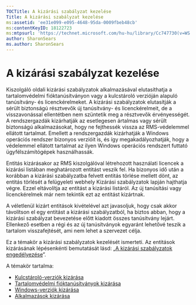 ```yaml
---
TOCTitle: A kizárási szabályzat kezelése
Title: A kizárási szabályzat kezelése
ms:assetid: 'ee31e099-e095-4648-95da-0009fbeb48cb'
ms:contentKeyID: 18122723
ms:mtpsurl: 'https://technet.microsoft.com/hu-hu/library/Cc747730(v=WS.10)'
author: SharonSears
ms.author: SharonSears
---
```


A kizárási szabályzat kezelése
==============================

Kiszolgáló oldali kizárási szabályzatok alkalmazásával elutasíthatja a tartalomvédelmi fióktanúsítványon vagy a kulcstároló verzióján alapuló tanúsítvány- és licenckérelmeket. A kizárási szabályzatok elutasítják a sérült biztonságú résztvevők új tanúsítvány- és licenckérelmeit, de a visszavonással ellentétben nem szüntetik meg a résztvevők érvényességét. A rendszergazdák kizárhatják az esetlegesen ártalmas vagy sérült biztonságú alkalmazásokat, hogy ne fejthessék vissza az RMS-védelemmel ellátott tartalmat. Emellett a rendszergazdák kizárhatják a Windows operációs rendszer bizonyos verzióit is, és így megakadályozhatják, hogy a védelemmel ellátott tartalmat az ilyen Windows operációs rendszert futtató ügyfélszámítógépek használhassák.

Entitás kizárásakor az RMS kiszolgálóval létrehozott használati licencek a kizárási listában meghatározott entitást veszik fel. Ha bizonyos idő után a korábban a kizárási szabályzatba felvett entitás törlése mellett dönt, az entitás törlését a felügyeleti webhely Kizárási szabályzatok lapján hajthatja végre. Ezzel eltávolítja az entitást a kizárási listáról. Az új tanúsítási vagy licenckérelmek már nem tekintik ezt az entitást kizártnak.

A véletlenül kizárt entitások kivételével azt javasoljuk, hogy csak akkor távolítson el egy entitást a kizárási szabályzatból, ha biztos abban, hogy a kizárási szabályzat bevezetése előtt kiadott összes tanúsítvány lejárt. Ellenkező esetben a régi és az új tanúsítványok egyaránt lehetővé teszik a tartalom visszafejtését, ami nem lehet a szervezet célja.

Ez a témakör a kizárási szabályzatok kezelését ismerteti. Az entitások kizárásának lépésenkénti bemutatását lásd: „[A kizárási szabályzatok engedélyezése](https://technet.microsoft.com/bbb1ce50-bc11-41cf-b75b-a6756141908f)”.

A témakör tartalma:

-   [Kulcstároló-verziók kizárása](https://technet.microsoft.com/e287f026-aab2-43ab-93bc-48087da82f36)
-   [Tartalomvédelmi fióktanúsítványok kizárása](https://technet.microsoft.com/cba5e901-942c-4d06-9865-e6c4648c95e6)
-   [Windows-verziók kizárása](https://technet.microsoft.com/8b8a184d-ac0e-4a43-822c-d2fae2faf484)
-   [Alkalmazások kizárása](https://technet.microsoft.com/b68ae4b2-b9ba-44ae-90cb-c88df600ec86)
